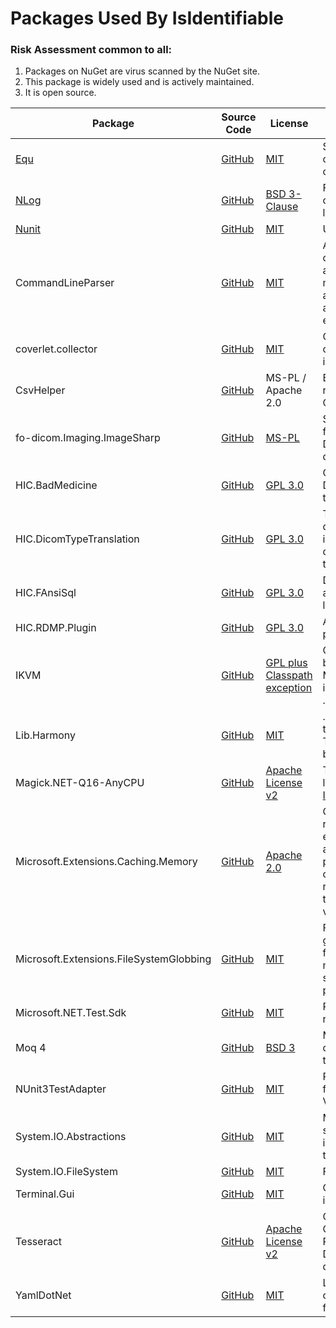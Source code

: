 # Packages Used By IsIdentifiable

### Risk Assessment common to all:

1. Packages on NuGet are virus scanned by the NuGet site.
1. This package is widely used and is actively maintained.
1. It is open source.

| Package                                 | Source Code                                                                | License                                                                                        | Purpose                                                                                             |
| --------------------------------------- | -------------------------------------------------------------------------- | ---------------------------------------------------------------------------------------------- | --------------------------------------------------------------------------------------------------- |
| [Equ](https://github.com/thedmi/Equ)    | [GitHub](https://github.com/thedmi/Equ)                                    | [MIT](https://opensource.org/licenses/MIT)                                                     | Simplifies object comparators                                                                       |
| [NLog](https://nlog-project.org/)       | [GitHub](https://github.com/NLog/NLog)                                     | [BSD 3-Clause](https://github.com/NLog/NLog/blob/dev/LICENSE.txt)                              | Flexible user configurable logging                                                                  |
| [Nunit](https://nunit.org/)             | [GitHub](https://github.com/nunit/nunit)                                   | [MIT](https://opensource.org/licenses/MIT)                                                     | Unit testing                                                                                        |
| CommandLineParser                       | [GitHub](https://github.com/commandlineparser/commandline)                 | [MIT](https://opensource.org/licenses/MIT)                                                     | Allows command line arguments for main client application and CLI executables                       |
| coverlet.collector                      | [GitHub](https://github.com/coverlet-coverage/coverlet)                    | [MIT](https://opensource.org/licenses/MIT)                                                     | Collects code coverage information                                                                  |
| CsvHelper                               | [GitHub](https://github.com/JoshClose/CsvHelper)                           | MS-PL / Apache 2.0                                                                             | Enables reading/writing CSV files                                                                   |
| fo-dicom.Imaging.ImageSharp             | [GitHub](https://github.com/fo-dicom/fo-dicom)                             | [MS-PL](https://opensource.org/licenses/MS-PL)                                                 | Support library for reading DICOM pixel data                                                        |
| HIC.BadMedicine                         | [GitHub](https://github.com/HicServices/BadMedicine)                       | [GPL 3.0](https://www.gnu.org/licenses/gpl-3.0.html)                                           | Generate Test Datasets for tests/exericses                                                          |
| HIC.DicomTypeTranslation                | [GitHub](https://github.com/HicServices/DicomTypeTranslation)              | [GPL 3.0](https://www.gnu.org/licenses/gpl-3.0.html)                                           | Translate dicom types into C# / database types                                                      |
| HIC.FAnsiSql                            | [GitHub](https://github.com/HicServices/FAnsiSql)                          | [GPL 3.0](https://www.gnu.org/licenses/gpl-3.0.html)                                           | DBMS abstraction layer                                                                              |
| HIC.RDMP.Plugin                         | [GitHub](https://github.com/HicServices/RDMP)                              | [GPL 3.0](https://www.gnu.org/licenses/gpl-3.0.html)                                           | API for RDMP plugin mode                                                                            |
| IKVM                                    | [GitHub](https://github.com/ikvm-revived/ikvm)                             | [GPL plus Classpath exception](https://github.com/ikvm-revived/ikvm/blob/develop/LICENSE.md)   | Converts Java bytecode to MSIL for integration in .Net                                              |
| Lib.Harmony                             | [GitHub](https://github.com/pardeike/Harmony)                              | [MIT](https://opensource.org/licenses/MIT)                                                     | .Net patcher tool for Tesseract bugs                                                                |
| Magick.NET-Q16-AnyCPU                   | [GitHub](https://github.com/dlemstra/Magick.NET)                           | [Apache License v2](https://github.com/dlemstra/Magick.NET/blob/master/License.txt)            | The .NET library for [ImageMagick](https://imagemagick.org/index.php)                               |
| Microsoft.Extensions.Caching.Memory     | [GitHub](https://github.com/dotnet/extensions)                             | [Apache 2.0](https://www.nuget.org/packages/Microsoft.Extensions.Caching.Memory/3.1.7/License) | Caching the results of evaluations already run to prevent constantly revalidating the same value(s) |
| Microsoft.Extensions.FileSystemGlobbing | [GitHub](https://github.com/dotnet/runtime)                                | [MIT](https://opensource.org/licenses/MIT)                                                     | File system globbing to find files matching a specified pattern                                     |
| Microsoft.NET.Test.Sdk                  | [GitHub](https://github.com/microsoft/vstest/)                             | [MIT](https://opensource.org/licenses/MIT)                                                     | Required for running tests                                                                          |
| Moq 4                                   | [GitHub](https://github.com/moq/moq4)                                      | [BSD 3](https://github.com/moq/moq4/blob/master/License.txt)                                   | Mock objects during unit testing                                                                    |
| NUnit3TestAdapter                       | [GitHub](https://github.com/nunit/nunit3-vs-adapter)                       | [MIT](https://opensource.org/licenses/MIT)                                                     | Run unit tests from within Visual Studio                                                            |
| System.IO.Abstractions                  | [GitHub](https://github.com/System-IO-Abstractions/System.IO.Abstractions) | [MIT](https://opensource.org/licenses/MIT)                                                     | Makes file system injectable in tests                                                               |
| System.IO.FileSystem                    | [GitHub](https://github.com/dotnet/corefx)                                 | [MIT](https://opensource.org/licenses/MIT)                                                     | File I/O                                                                                            |
| Terminal.Gui                            | [GitHub](https://github.com/gui-cs/Terminal.Gui)                           | [MIT](https://opensource.org/licenses/MIT)                                                     | Console user-interface                                                                              |
| Tesseract                               | [GitHub](https://github.com/charlesw/tesseract/)                           | [Apache License v2](https://github.com/charlesw/tesseract/blob/master/LICENSE.txt)             | Optical Character Recognition in Dicom Pixel data                                                   |
| YamlDotNet                              | [GitHub](https://github.com/aaubry/YamlDotNet)                             | [MIT](https://opensource.org/licenses/MIT)                                                     | Loading configuration files                                                                         |
